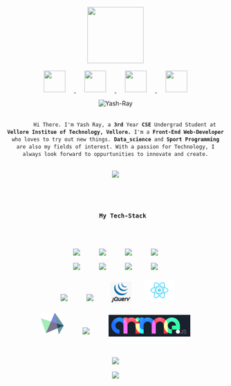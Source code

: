 <p align="center">
    <a href="https://www.github.com/Yash-Ray">
        <img src="https://media3.giphy.com/media/2Ygy0khwewLgMSYM0t/source.gif" width="130" height="130" hspace="30">
    </a>
</p>

<p align="center">
  <a href="https://www.linkedin.com/in/yash-ray-cri80vt/">
    <img src="https://github.com/Yash-Ray/YashRay/blob/main/assets/linkedin.png" width="50" height="50" hspace="20">
  </a>

  <a href="mailto:ray.yash.08@gmail.com">
    <img src="https://github.com/Yash-Ray/YashRay/blob/main/assets/mail.png" width="50" height="50" hspace="20">
  </a>

  <a href="https://www.instagram.com/yashray_08/">
    <img src="https://github.com/Yash-Ray/YashRay/blob/main/assets/instagram.png" width="50" height="50" hspace="20">
  </a>

  <a href="yashray.co">
    <img src="https://www.freeiconspng.com/uploads/black-www-icon-17.png" width="50" height="50" hspace="20">
  </a>
</p>

<p align="center">
  <img src="https://komarev.com/ghpvc/?username=Yash-Ray&color=orange&style=plastic&label=PROFILE+VISITS&show_icons=true" alt="Yash-Ray" />
</p>

<p align="center">
  <code>
      Hi There. I'm Yash Ray, a <strong>3rd</strong> Year <strong>CSE</strong> Undergrad Student at <strong>Vellore Institue of Technology, Vellore.</strong> I'm a <strong>Front-End Web-Developer</strong> who loves to try out new things. <strong>Data_science</strong> and <strong>Sport Programming</strong> are also my fields of interest. With a passion for Technology, I always look forward to oppurtunities to innovate and create.
  </code>
</p>


<p align="center">
  <a href="https://github.com/Yash-Ray">
    <img src="https://miro.medium.com/max/680/1*IRGHmiGsa16stedQvIaZfw.gif" width="300">
  </a>
</p>
<br>
<h3 align="center">
  <code>
    My Tech-Stack
  </code>
</h3>

<br>

<p align="center">
    <img src="https://cdn.freebiesupply.com/logos/large/2x/html5-logo-png-transparent.png" height=50 hspace=20>
    <img src="https://upload.wikimedia.org/wikipedia/commons/thumb/3/3d/CSS.3.svg/730px-CSS.3.svg.png" height=50 hspace=20>
    <img src="https://www.freepnglogos.com/uploads/javascript-png/javascript-vector-logo-yellow-png-transparent-javascript-vector-12.png" height=45 hspace=20>
    <img src="https://github.com/Yash-Ray/YashRay/blob/main/assets/bootstrap.png" height=52 hspace=20>
    
</p>
<p align="center">
    <img src="https://github.com/Yash-Ray/YashRay/blob/main/assets/cpp.png" height=40 hspace=20>
    <img src="https://github.com/Yash-Ray/YashRay/blob/main/assets/python.png" height=40 hspace=20>
    <img src="https://i.pinimg.com/originals/f1/ea/a7/f1eaa7278f64e27128e062a3de918265.png" height=55 hspace=20>
    <img src="https://github.com/Yash-Ray/YashRay/blob/main/assets/jupyter.png" height=45 hspace=20>
</p>
<p align="center">
    <img src="https://cdn.worldvectorlogo.com/logos/visual-studio-code-1.svg" height=40 hspace=20 vspace=5>
    <img src="https://miro.medium.com/max/325/0*tTvqxZBtyiDw3vVw.png" height=40 hspace=20 vspace=5>
    <img src="https://github.com/Yash-Ray/Yash-Ray/blob/main/assets/Jquery.png?raw=true" height=50 hspace=15 vpsace=5>
    <img src="https://github.com/Yash-Ray/Yash-Ray/blob/main/assets/react.png?raw=true" height=50 hspace=10 vspace=5>
</p>
<p align="center">
    <img src="https://github.com/Yash-Ray/Yash-Ray/blob/main/assets/highcharts.png?raw=true" height=50 hspace=20 vspace=5>
    <img src="https://cdn.worldvectorlogo.com/logos/gsap-greensock.svg" height=55 hspace=20 vspace=5>
    <img src="https://github.com/Yash-Ray/Yash-Ray/blob/main/assets/anime.png?raw=true" height=50 hspace=20 vpsace=5>
</p>
<br>

<p align="center">
    <a href="https://github.com/Yash-Ray">
        <img src="https://github-readme-stats.vercel.app/api/top-langs/?username=Yash-Ray&layout=compact&theme=beufy"/>
    </a>
</p>
<p align="center">
  <a href="https://github.com/Yash-Ray">
    <img src="https://github-readme-stats.vercel.app/api?username=Yash-Ray&count_private=true&show_icons=true&theme=buefy"/>
  </a>
</p>
